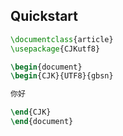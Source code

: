 ## Quickstart

```tex
\documentclass{article}
\usepackage{CJKutf8}

\begin{document}
\begin{CJK}{UTF8}{gbsn}

你好

\end{CJK}
\end{document}
```